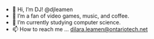 - 👋 Hi, I’m DJ! @djleamen
- 👀 I’m a fan of video games, music, and coffee.
- 🌱 I’m currently studying computer science. 
- 📫 How to reach me ... dilara.leamen@ontariotech.net 

